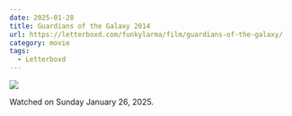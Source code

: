 ```yaml
---
date: 2025-01-28
title: Guardians of the Galaxy 2014
url: https://letterboxd.com/funkylarma/film/guardians-of-the-galaxy/
category: movie
tags:
  - Letterboxd
---
```


![](https://a.ltrbxd.com/resized/film-poster/9/3/6/7/6/93676-guardians-of-the-galaxy-0-600-0-900-crop.jpg?v=3cc8cb967f)

Watched on Sunday January 26, 2025.
